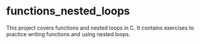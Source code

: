 # functions_nested_loops

This project covers functions and nested loops in C. It contains exercises to practice writing functions and using nested loops.